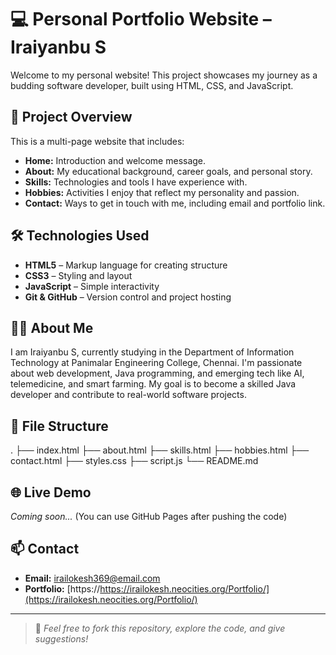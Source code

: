 
# 💻 Personal Portfolio Website – Iraiyanbu S

Welcome to my personal website! This project showcases my journey as a budding software developer, built using HTML, CSS, and JavaScript.

## 🚀 Project Overview

This is a multi-page website that includes:

- **Home:** Introduction and welcome message.
- **About:** My educational background, career goals, and personal story.
- **Skills:** Technologies and tools I have experience with.
- **Hobbies:** Activities I enjoy that reflect my personality and passion.
- **Contact:** Ways to get in touch with me, including email and portfolio link.

## 🛠️ Technologies Used

- **HTML5** – Markup language for creating structure
- **CSS3** – Styling and layout
- **JavaScript** – Simple interactivity
- **Git & GitHub** – Version control and project hosting

## 👨‍💻 About Me

I am Iraiyanbu S, currently studying in the Department of Information Technology at Panimalar Engineering College, Chennai. I'm passionate about web development, Java programming, and emerging tech like AI, telemedicine, and smart farming. My goal is to become a skilled Java developer and contribute to real-world software projects.

## 📂 File Structure
.
├── index.html
├── about.html
├── skills.html
├── hobbies.html
├── contact.html
├── styles.css
├── script.js
└── README.md

## 🌐 Live Demo

*Coming soon...* (You can use GitHub Pages after pushing the code)

## 📫 Contact

- **Email:** [irailokesh369@email.com](mailto:irailokesh369@email.com)
- **Portfolio:** [https://https://irailokesh.neocities.org/Portfolio/](https://irailokesh.neocities.org/Portfolio/)

---

> 📌 _Feel free to fork this repository, explore the code, and give suggestions!_

